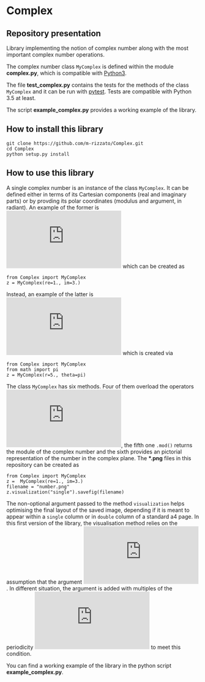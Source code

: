 # Complex

## Repository presentation
Library implementing the notion of complex number along with the most important complex number operations. 

The complex number class `MyComplex` is defined within the module **complex.py**, which is compatible with [Python3](https://www.python.org/downloads/).

The file **test_complex.py** contains the tests for the methods of the class `MyComplex` and it can be run with [pytest](https://docs.pytest.org/en/stable/). Tests are compatible with Python 3.5 at least.

The script **example_complex.py** provides a working example of the library.

## How to install this library
```
git clone https://github.com/m-rizzato/Complex.git
cd Complex
python setup.py install
```

## How to use this library
A single complex number is an instance of the class `MyComplex`. It can be defined either in terms of its Cartesian components (real and imaginary parts) or by provding its polar coordinates (modulus and argument, in radiant). An example of the former is ![equation](https://latex.codecogs.com/gif.latex?z%20%3D%201%20&plus;%20%5Cmathrm%7Bi%7D3) which can be created as 
```
from Complex import MyComplex
z = MyComplex(re=1., im=3.)
```
Instead, an example of the latter is ![equation](https://latex.codecogs.com/gif.latex?z%20%3D%205%20e%5E%7Bi%20%5Cpi%7D) which is created via
```
from Complex import MyComplex
from math import pi
z = MyComplex(r=5., theta=pi)
```

The class `MyComplex` has six methods. Four of them overload the operators ![equation](https://latex.codecogs.com/gif.latex?&plus;%2C-%2C*%2C/), the fifth one `.mod()` returns the module of the complex number and the sixth provides an pictorial representation of the number in the complex plane. The **\*.png** files in this repository can be created as
```
from Complex import MyComplex
z =  MyComplex(re=1., im=3.)
filename = "number.png"
z.visualization("single").savefig(filename)
```
The non-optional argument passed to the method `visualization` helps optimising the final layout of the saved image, depending if it is meant to appear within a `single` column or in `double` column of a standard a4 page. In this first version of the library, the visualisation method relies on the assumption that the argument ![equation](https://latex.codecogs.com/gif.latex?%5Ctheta%20%5Cin%20%5Cleft%5B0%2C2%5Cpi%5Cright%5D). In different situation, the argument is added with multiples of the periodicity ![equation](https://latex.codecogs.com/gif.latex?2%5Cpi) to meet this condition.

You can find a working example of the library in the python script **example_complex.py**.
